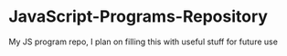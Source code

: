# JavaScript-Programs-Repository
My JS program repo, I plan on filling this with useful stuff for future use

